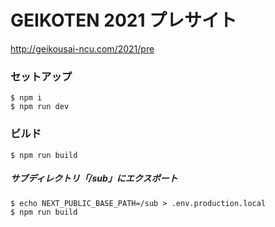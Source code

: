 # GEIKOTEN 2021 プレサイト

http://geikousai-ncu.com/2021/pre

### セットアップ

```
$ npm i
$ npm run dev
```

### ビルド

```
$ npm run build
```

##### サブディレクトリ「/sub」にエクスポート

```
$ echo NEXT_PUBLIC_BASE_PATH=/sub > .env.production.local
$ npm run build
```
